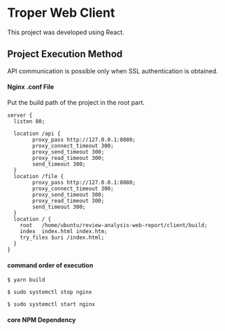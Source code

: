 # Troper Web Client

This project was developed using React.

## Project Execution Method

API communication is possible only when SSL authentication is obtained.

#### Nginx .conf File

Put the build path of the project in the root part.

```
server {
  listen 80;

  location /api {
        proxy_pass http://127.0.0.1:8080;
        proxy_connect_timeout 300;
        proxy_send_timeout 300;
        proxy_read_timeout 300;
        send_timeout 300;
  }
  location /file {
        proxy_pass http://127.0.0.1:8080;
        proxy_connect_timeout 300;
        proxy_send_timeout 300;
        proxy_read_timeout 300;
        send_timeout 300;
  }
  location / {
    root   /home/ubuntu/review-analysis-web-report/client/build;
    index  index.html index.htm;
    try_files $uri /index.html;
  }
}
```

#### command order of execution

```$ yarn build```

```$ sudo systemctl stop nginx```

```$ sudo systemctl start nginx```

#### core NPM Dependency


